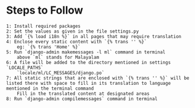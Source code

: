 # Steps to Follow
    1: Install required packages
    2: Set the values as given in the file settings.py
    3: Add `{% load i18n %}` in all pages that may require translation
    4: Enclose every static content with `{% trans '' %}`
        eg: `{% trans 'Home' %}`
    5: Run `django-admin makemessages -l ml` command in terminal
        above `ml` stands for Malayalam
    6: A file will be added to the directory mentioned in settings `LOCALE_PATHS`
        `locale/ml/LC_MESSAGES/django.po`
    7: All static strings that are enclosed with `{% trans '' %}` will be listed there with space to fill in its translation to language mentioned in the terminal command
        Fill in the translated content at designated areas
    8: Run `django-admin compilemessages` command in terminal
